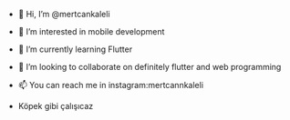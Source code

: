 - 👋 Hi, I’m @mertcankaleli
- 👀 I’m interested in mobile development
- 🌱 I’m currently learning Flutter
- 💞️ I’m looking to collaborate on definitely flutter and web programming
- 📫 You can reach me in instagram:mertcannkaleli

- Köpek gibi çalışıcaz 
<!---
Gel hele gel
--->
